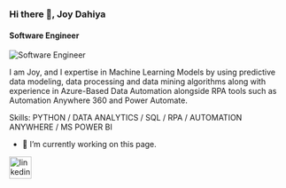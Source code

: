 ### Hi there 👋, Joy Dahiya
#### Software Engineer
![Software Engineer](https://media.licdn.com/dms/image/D5616AQGtjoWSn_jgLg/profile-displaybackgroundimage-shrink_350_1400/0/1715502925004?e=1725494400&v=beta&t=YdJBnWPaz9ECst1kCXhWJzOcn8HEJn5B1evXMswxkwY)

I am Joy, and I expertise in  Machine Learning Models by using predictive data modeling, data processing and data mining algorithms along with experience in Azure-Based Data Automation alongside RPA tools such as Automation Anywhere 360 and Power Automate.

Skills: PYTHON / DATA ANALYTICS / SQL / RPA / AUTOMATION ANYWHERE / MS POWER BI 

- 🔭 I’m currently working on this page. 


[<img src='https://cdn.jsdelivr.net/npm/simple-icons@3.0.1/icons/linkedin.svg' alt='linkedin' height='40'>](https://www.linkedin.com/in/joy-dahiya/)  

